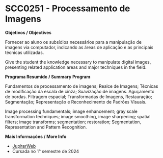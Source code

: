# SCC0251 - Processamento de Imagens

**Objetivos / Objectives**

Fornecer ao aluno os subsídios necessários para a manipulação de imagens via computador, indicando as áreas de aplicação e as principais técnicas utilizadas.
 
Give the student the knowledge necessary to manipulate digital images, presenting related application areas and major techniques in the field.

**Programa Resumido / Summary Program**

Fundamentos de processamento de imagens; Realce de Imagens; Técnicas de modificação da escala de cinza; Suavização de imagens. Aguçamento de bordas. Filtragem espacial; Transformadas de Imagens, Restauração; Segmentação; Representação e Reconhecimento de Padrões Visuais.
 
Image processing fundamentals; image enhancement; gray scale transformation techniques; image smoothing, image sharpening; spatial filters; image transforms; segmentation; restoration; Segmentation, Representation and Pattern Recognition.

**Mais Informações / More Info**

- [JupiterWeb](https://uspdigital.usp.br/jupiterweb/obterDisciplina?nomdis=&sgldis=SCC0251)
- Cursada no 1° semestre de 2024
